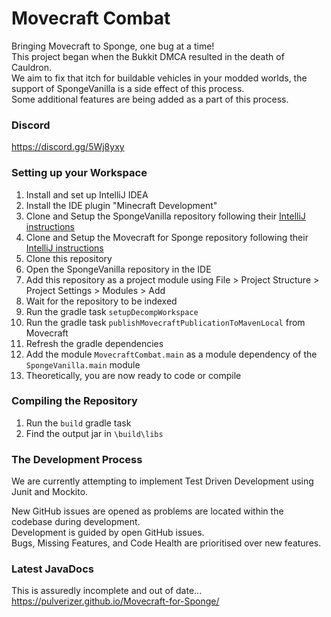 # Movecraft Combat

Bringing Movecraft to Sponge, one bug at a time!  
This project began when the Bukkit DMCA resulted in the death of Cauldron.  
We aim to fix that itch for buildable vehicles in your modded worlds, the support of SpongeVanilla is a side effect of this process.  
Some additional features are being added as a part of this process.  



### Discord
https://discord.gg/5Wj8yxy  



### Setting up your Workspace

1. Install and set up IntelliJ IDEA
2. Install the IDE plugin "Minecraft Development"
3. Clone and Setup the SpongeVanilla repository following their [IntelliJ instructions](https://github.com/SpongePowered/SpongeVanilla#cloning)
3. Clone and Setup the Movecraft for Sponge repository following their [IntelliJ instructions](https://github.com/Pulverizer/Movecraft-for-Sponge#setting-up-your-workspace)
3. Clone this repository
4. Open the SpongeVanilla repository in the IDE
5. Add this repository as a project module using File > Project Structure > Project Settings > Modules > Add
5. Wait for the repository to be indexed
5. Run the gradle task `setupDecompWorkspace`
5. Run the gradle task `publishMovecraftPublicationToMavenLocal` from Movecraft
6. Refresh the gradle dependencies
5. Add the module `MovecraftCombat.main` as a module dependency of the `SpongeVanilla.main` module
7. Theoretically, you are now ready to code or compile



### Compiling the Repository

1. Run the `build` gradle task
2. Find the output jar in `\build\libs`



### The Development Process

We are currently attempting to implement Test Driven Development using Junit and Mockito.  

New GitHub issues are opened as problems are located within the codebase during development.  
Development is guided by open GitHub issues.  
Bugs, Missing Features, and Code Health are prioritised over new features.  




### Latest JavaDocs
This is assuredly incomplete and out of date...  
https://pulverizer.github.io/Movecraft-for-Sponge/
